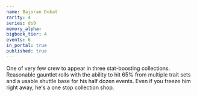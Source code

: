 ```yaml
---
name: Bajoran Dukat
rarity: 4
series: ds9
memory_alpha:
bigbook_tier: 4
events: 6
in_portal: true
published: true
---
```


One of very few crew to appear in three stat-boosting collections. Reasonable gauntlet rolls with the ability to hit 65% from multiple trait sets and a usable shuttle base for his half dozen events. Even if you freeze him right away, he's a one stop collection shop.
